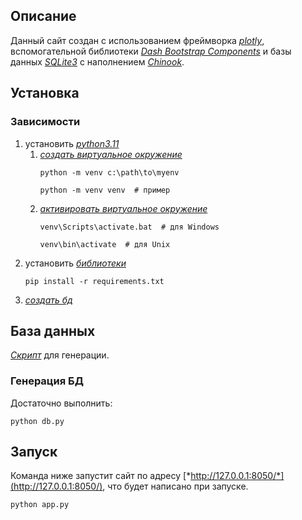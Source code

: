 ## Описание
Данный сайт создан с использованием фреймворка [*plotly*](https://dash.plotly.com/), вспомогательной библиотеки
[*Dash Bootstrap Components*](https://dash-bootstrap-components.opensource.faculty.ai/) и базы данных
[*SQLite3*](https://www.sqlite.org/) с наполнением [*Chinook*](https://github.com/lerocha/chinook-database).

## Установка
### Зависимости

1. установить [*python3.11*](https://www.python.org/downloads/release/python-3119/)
    1. [*создать виртуальное окружение*](https://docs.python.org/3/library/venv.html#creating-virtual-environments)
       ```shell
       python -m venv c:\path\to\myenv
       ```
       ```shell
       python -m venv venv  # пример
       ```
    2. [*активировать виртуальное окружение*](https://docs.python.org/3/library/venv.html#how-venvs-work)
       ```shell
       venv\Scripts\activate.bat  # для Windows
       ```
       ```shell
       venv\bin\activate  # для Unix
       ```
2. установить [*библиотеки*](requirements.txt)
   ```shell
   pip install -r requirements.txt
   ```
3. [*создать бд*](#генерация-бд)

## База данных
[*Скрипт*](chinook_sqlite.sql) для генерации.

### Генерация БД
Достаточно выполнить:

```shell
python db.py
```

## Запуск
Команда ниже запустит сайт по адресу [*http://127.0.0.1:8050/*](http://127.0.0.1:8050/), что будет написано при запуске.

```shell
python app.py
```
